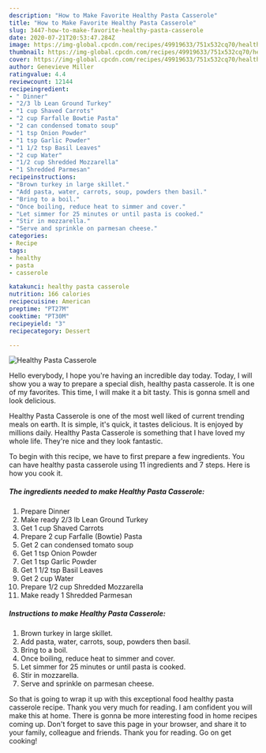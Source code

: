 ```yaml
---
description: "How to Make Favorite Healthy Pasta Casserole"
title: "How to Make Favorite Healthy Pasta Casserole"
slug: 3447-how-to-make-favorite-healthy-pasta-casserole
date: 2020-07-21T20:53:47.284Z
image: https://img-global.cpcdn.com/recipes/49919633/751x532cq70/healthy-pasta-casserole-recipe-main-photo.jpg
thumbnail: https://img-global.cpcdn.com/recipes/49919633/751x532cq70/healthy-pasta-casserole-recipe-main-photo.jpg
cover: https://img-global.cpcdn.com/recipes/49919633/751x532cq70/healthy-pasta-casserole-recipe-main-photo.jpg
author: Genevieve Miller
ratingvalue: 4.4
reviewcount: 12144
recipeingredient:
- " Dinner"
- "2/3 lb Lean Ground Turkey"
- "1 cup Shaved Carrots"
- "2 cup Farfalle Bowtie Pasta"
- "2 can condensed tomato soup"
- "1 tsp Onion Powder"
- "1 tsp Garlic Powder"
- "1 1/2 tsp Basil Leaves"
- "2 cup Water"
- "1/2 cup Shredded Mozzarella"
- "1 Shredded Parmesan"
recipeinstructions:
- "Brown turkey in large skillet."
- "Add pasta, water, carrots, soup, powders then basil."
- "Bring to a boil."
- "Once boiling, reduce heat to simmer and cover."
- "Let simmer for 25 minutes or until pasta is cooked."
- "Stir in mozzarella."
- "Serve and sprinkle on parmesan cheese."
categories:
- Recipe
tags:
- healthy
- pasta
- casserole

katakunci: healthy pasta casserole 
nutrition: 166 calories
recipecuisine: American
preptime: "PT27M"
cooktime: "PT30M"
recipeyield: "3"
recipecategory: Dessert

---
```



![Healthy Pasta Casserole](https://img-global.cpcdn.com/recipes/49919633/751x532cq70/healthy-pasta-casserole-recipe-main-photo.jpg)

Hello everybody, I hope you're having an incredible day today. Today, I will show you a way to prepare a special dish, healthy pasta casserole. It is one of my favorites. This time, I will make it a bit tasty. This is gonna smell and look delicious.



Healthy Pasta Casserole is one of the most well liked of current trending meals on earth. It is simple, it's quick, it tastes delicious. It is enjoyed by millions daily. Healthy Pasta Casserole is something that I have loved my whole life. They're nice and they look fantastic.


To begin with this recipe, we have to first prepare a few ingredients. You can have healthy pasta casserole using 11 ingredients and 7 steps. Here is how you cook it.

<!--inarticleads1-->

##### The ingredients needed to make Healthy Pasta Casserole:

1. Prepare  Dinner
1. Make ready 2/3 lb Lean Ground Turkey
1. Get 1 cup Shaved Carrots
1. Prepare 2 cup Farfalle (Bowtie) Pasta
1. Get 2 can condensed tomato soup
1. Get 1 tsp Onion Powder
1. Get 1 tsp Garlic Powder
1. Get 1 1/2 tsp Basil Leaves
1. Get 2 cup Water
1. Prepare 1/2 cup Shredded Mozzarella
1. Make ready 1 Shredded Parmesan




<!--inarticleads2-->

##### Instructions to make Healthy Pasta Casserole:

1. Brown turkey in large skillet.
1. Add pasta, water, carrots, soup, powders then basil.
1. Bring to a boil.
1. Once boiling, reduce heat to simmer and cover.
1. Let simmer for 25 minutes or until pasta is cooked.
1. Stir in mozzarella.
1. Serve and sprinkle on parmesan cheese.




So that is going to wrap it up with this exceptional food healthy pasta casserole recipe. Thank you very much for reading. I am confident you will make this at home. There is gonna be more interesting food in home recipes coming up. Don't forget to save this page in your browser, and share it to your family, colleague and friends. Thank you for reading. Go on get cooking!

